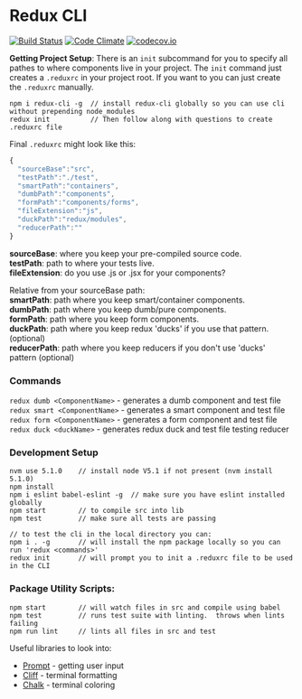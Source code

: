 # Redux CLI
[![Build Status](https://travis-ci.org/SpencerCDixon/redux-cli.svg?branch=master)](https://travis-ci.org/SpencerCDixon/redux-cli)
[![Code Climate](https://codeclimate.com/github/SpencerCDixon/redux-cli/badges/gpa.svg)](https://codeclimate.com/github/SpencerCDixon/redux-cli)
[![codecov.io](https://codecov.io/github/SpencerCDixon/redux-cli/coverage.svg?branch=master)](https://codecov.io/github/SpencerCDixon/redux-cli?branch=master)

**Getting Project Setup**:
There is an `init` subcommand for you to specify all pathes to where components
live in your project.  The `init` command just creates a `.reduxrc` in your
project root.  If you want to you can just create the `.reduxrc` manually.

```
npm i redux-cli -g  // install redux-cli globally so you can use cli without prepending node_modules
redux init          // Then follow along with questions to create .reduxrc file
```

Final `.reduxrc` might look like this:

```javascript
{
  "sourceBase":"src",
  "testPath":"./test",
  "smartPath":"containers",
  "dumbPath":"components",
  "formPath":"components/forms",
  "fileExtension":"js",
  "duckPath":"redux/modules",
  "reducerPath":""
}
```  

**sourceBase**: where you keep your pre-compiled source code.  
**testPath**: path to where your tests live.  
**fileExtension**: do you use .js or .jsx for your components?  

Relative from your sourceBase path:  
**smartPath**: path where you keep smart/container components.  
**dumbPath**: path where you keep dumb/pure components.  
**formPath**: path where you keep form components.  
**duckPath**: path where you keep redux 'ducks' if you use that pattern. (optional)  
**reducerPath**: path where you keep reducers if you don't use 'ducks' pattern (optional)  


### Commands

`redux dumb <ComponentName>` - generates a dumb component and test file  
`redux smart <ComponentName>` - generates a smart component and test file  
`redux form <ComponentName>` - generates a form component and test file  
`redux duck <duckName>` - generates redux duck and test file testing reducer  


### Development Setup
```
nvm use 5.1.0    // install node V5.1 if not present (nvm install 5.1.0)
npm install
npm i eslint babel-eslint -g  // make sure you have eslint installed globally
npm start        // to compile src into lib
npm test         // make sure all tests are passing

// to test the cli in the local directory you can:
npm i . -g       // will install the npm package locally so you can run 'redux <commands>'
redux init       // will prompt you to init a .reduxrc file to be used in the CLI
```

### Package Utility Scripts:  
```
npm start        // will watch files in src and compile using babel
npm test         // runs test suite with linting.  throws when lints failing
npm run lint     // lints all files in src and test
```

Useful libraries to look into:  
*  [Prompt](https://github.com/flatiron/prompt) - getting user input
*  [Cliff](https://github.com/flatiron/cliff) - terminal formatting
*  [Chalk](https://github.com/chalk/chalk) - terminal coloring
